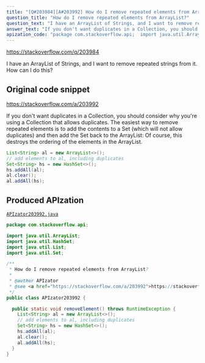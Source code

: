 ```yaml
---
title: "[Q#203984][A#203992] How do I remove repeated elements from ArrayList?"
question_title: "How do I remove repeated elements from ArrayList?"
question_text: "I have an ArrayList of Strings, and I want to remove repeated strings from it. How can I do this?"
answer_text: "If you don't want duplicates in a Collection, you should consider why you're using a Collection that allows duplicates. The easiest way to remove repeated elements is to add the contents to a Set (which will not allow duplicates) and then add the Set back to the ArrayList: Of course, this destroys the ordering of the elements in the ArrayList."
apization_code: "package com.stackoverflow.api;  import java.util.ArrayList; import java.util.HashSet; import java.util.List; import java.util.Set;  /**  * How do I remove repeated elements from ArrayList?  *  * @author APIzator  * @see <a href=\"https://stackoverflow.com/a/203992\">https://stackoverflow.com/a/203992</a>  */ public class APIzator203992 {    public static void removeElement() throws RuntimeException {     List<String> al = new ArrayList<>();     // add elements to al, including duplicates     Set<String> hs = new HashSet<>();     hs.addAll(al);     al.clear();     al.addAll(hs);   } }"
---
```


https://stackoverflow.com/q/203984

I have an ArrayList of Strings, and I want to remove repeated strings from it. How can I do this?



## Original code snippet

https://stackoverflow.com/a/203992

If you don&#x27;t want duplicates in a Collection, you should consider why you&#x27;re using a Collection that allows duplicates. The easiest way to remove repeated elements is to add the contents to a Set (which will not allow duplicates) and then add the Set back to the ArrayList:
Of course, this destroys the ordering of the elements in the ArrayList.

```java
List<String> al = new ArrayList<>();
// add elements to al, including duplicates
Set<String> hs = new HashSet<>();
hs.addAll(al);
al.clear();
al.addAll(hs);
```

## Produced APIzation

[`APIzator203992.java`](https://github.com/pasqualesalza/apization-temp-data/raw/master/apizations/java/APIzator203992.java)

```java
package com.stackoverflow.api;

import java.util.ArrayList;
import java.util.HashSet;
import java.util.List;
import java.util.Set;

/**
 * How do I remove repeated elements from ArrayList?
 *
 * @author APIzator
 * @see <a href="https://stackoverflow.com/a/203992">https://stackoverflow.com/a/203992</a>
 */
public class APIzator203992 {

  public static void removeElement() throws RuntimeException {
    List<String> al = new ArrayList<>();
    // add elements to al, including duplicates
    Set<String> hs = new HashSet<>();
    hs.addAll(al);
    al.clear();
    al.addAll(hs);
  }
}

```